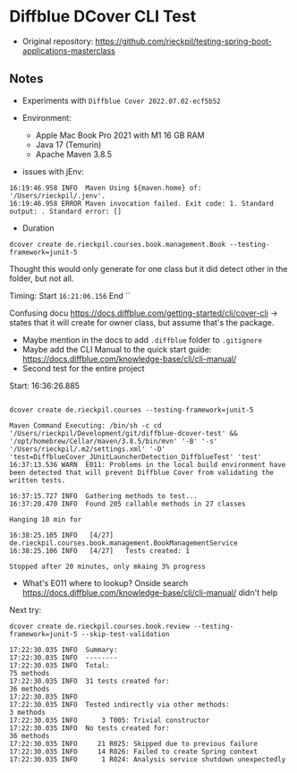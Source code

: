 # Diffblue DCover CLI Test

- Original repository: https://github.com/rieckpil/testing-spring-boot-applications-masterclass

## Notes


- Experiments with `Diffblue Cover 2022.07.02-ecf5b52`
- Environment:
  - Apple Mac Book Pro 2021 with M1 16 GB RAM
  - Java 17 (Temurin)
  - Apache Maven 3.8.5

- issues with jEnv:

```
16:19:46.958 INFO  Maven Using ${maven.home} of: '/Users/rieckpil/.jenv'.
16:19:46.958 ERROR Maven invocation failed. Exit code: 1. Standard output: . Standard error: []
```

- Duration

```text
dcover create de.rieckpil.courses.book.management.Book --testing-framework=junit-5
```

Thought this would only generate for one class but it did detect other in the folder, but not all.

Timing: Start `16:21:06.156` End ``


Confusing docu https://docs.diffblue.com/getting-started/cli/cover-cli -> states that it will create for owner class, but assume that's the package.

- Maybe mention in the docs to add `.diffblue` folder to `.gitignore`
- Maybe add the CLI Manual to the quick start guide: https://docs.diffblue.com/knowledge-base/cli/cli-manual/
- Second test for the entire project

Start: 16:36:26.885
```

dcover create de.rieckpil.courses --testing-framework=junit-5

Maven Command Executing: /bin/sh -c cd '/Users/rieckpil/Development/git/diffblue-dcover-test' && '/opt/homebrew/Cellar/maven/3.8.5/bin/mvn' '-B' '-s' '/Users/rieckpil/.m2/settings.xml' '-D' 'test=DiffblueCover_JUnitLauncherDetection_DiffblueTest' 'test'
16:37:13.536 WARN  E011: Problems in the local build environment have been detected that will prevent Diffblue Cover from validating the written tests.

16:37:15.727 INFO  Gathering methods to test...
16:37:20.470 INFO  Found 205 callable methods in 27 classes

Hanging 10 min for 

16:38:25.105 INFO   [4/27] de.rieckpil.courses.book.management.BookManagementService
16:38:25.106 INFO   [4/27]   Tests created: 1

Stopped after 20 minutes, only mkaing 3% progress
```

- What's E011 where to lookup? Onside search https://docs.diffblue.com/knowledge-base/cli/cli-manual/ didn't help


Next try:

```
dcover create de.rieckpil.courses.book.review --testing-framework=junit-5 --skip-test-validation

17:22:30.035 INFO  Summary:
17:22:30.035 INFO  --------
17:22:30.035 INFO  Total:                                              75 methods
17:22:30.035 INFO  31 tests created for:                               36 methods
17:22:30.035 INFO
17:22:30.035 INFO  Tested indirectly via other methods:                 3 methods
17:22:30.035 INFO      3 T005: Trivial constructor
17:22:30.035 INFO  No tests created for:                               36 methods
17:22:30.035 INFO     21 R025: Skipped due to previous failure
17:22:30.035 INFO     14 R026: Failed to create Spring context
17:22:30.035 INFO      1 R024: Analysis service shutdown unexpectedly

```